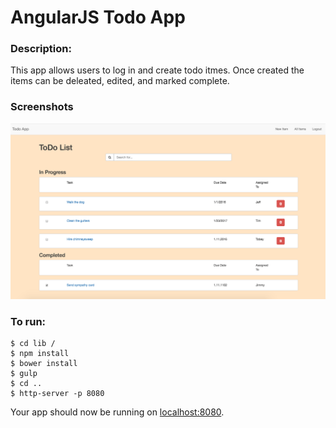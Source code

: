 # AngularJS Todo App

### Description:  
This app allows users to log in and create todo itmes.  Once created the items can be deleated, edited, and marked complete.  

### Screenshots
![Finished product](https://raw.githubusercontent.com/madduxTim/ng-todo-demo/master/img/screenshot.png)

### To run:
```
$ cd lib /
$ npm install
$ bower install
$ gulp
$ cd ..
$ http-server -p 8080
```

Your app should now be running on [localhost:8080](http://localhost:8080/).